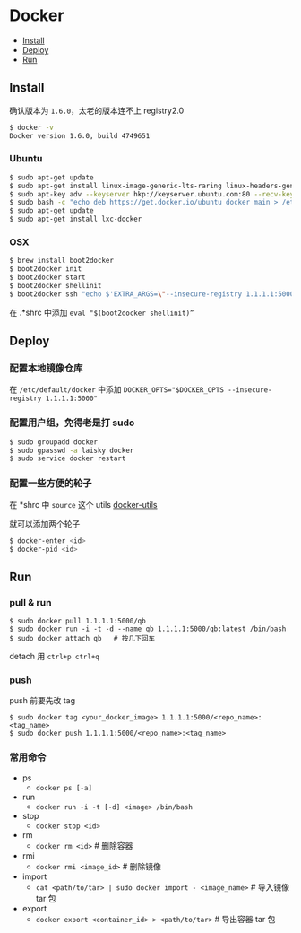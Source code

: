 Docker
===

- [Install](#install)
- [Deploy](#deploy)
- [Run](#run)


## Install

确认版本为 `1.6.0`，太老的版本连不上 registry2.0
```sh
$ docker -v
Docker version 1.6.0, build 4749651
```

### Ubuntu

```sh
$ sudo apt-get update
$ sudo apt-get install linux-image-generic-lts-raring linux-headers-generic-lts-raring apt-transport-https
$ sudo apt-key adv --keyserver hkp://keyserver.ubuntu.com:80 --recv-keys 36A1D7869245C8950F966E92D8576A8BA88D21E9
$ sudo bash -c "echo deb https://get.docker.io/ubuntu docker main > /etc/apt/sources.list.d/docker.list"
$ sudo apt-get update
$ sudo apt-get install lxc-docker
```

### OSX

```sh
$ brew install boot2docker
$ boot2docker init
$ boot2docker start
$ boot2docker shellinit
$ boot2docker ssh "echo $'EXTRA_ARGS=\"--insecure-registry 1.1.1.1:5000\"' | sudo tee -a /var/lib/boot2docker/profile && sudo /etc/init.d/docker restart"
```
在 .*shrc 中添加 `eval "$(boot2docker shellinit)”`


## Deploy

### 配置本地镜像仓库

在 `/etc/default/docker` 中添加 `DOCKER_OPTS="$DOCKER_OPTS --insecure-registry 1.1.1.1:5000"`

### 配置用户组，免得老是打 sudo

```sh
$ sudo groupadd docker
$ sudo gpasswd -a laisky docker
$ sudo service docker restart
```

### 配置一些方便的轮子

在 *shrc 中 `source` 这个 utils
[docker-utils](https://gist.github.com/d7e4d20ae30af306b82e)

就可以添加两个轮子
```sh
$ docker-enter <id>
$ docker-pid <id>
```


## Run

### pull & run

```
$ sudo docker pull 1.1.1.1:5000/qb
$ sudo docker run -i -t -d --name qb 1.1.1.1:5000/qb:latest /bin/bash
$ sudo docker attach qb   # 按几下回车
```

detach 用 `ctrl+p ctrl+q`

### push

push 前要先改 tag

```
$ sudo docker tag <your_docker_image> 1.1.1.1:5000/<repo_name>:<tag_name>
$ sudo docker push 1.1.1.1:5000/<repo_name>:<tag_name>
```

### 常用命令

 - ps
    - `docker ps [-a]`
 - run
    - `docker run -i -t [-d] <image> /bin/bash`
 - stop
    - `docker stop <id>`
 - rm
    - `docker rm <id>`  # 删除容器
 - rmi
    - `docker rmi <image_id>`  # 删除镜像
 - import
    - `cat <path/to/tar> | sudo docker import - <image_name>`   # 导入镜像 tar 包
 - export
    - `docker export <container_id> > <path/to/tar>`            # 导出容器 tar 包
